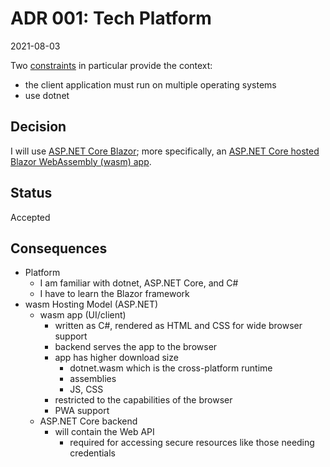 # ADR 001: Tech Platform

2021-08-03

Two [constraints](../README.md#constraints) in particular provide the context:
- the client application must run on multiple operating systems
- use dotnet

## Decision

I will use [ASP.NET Core Blazor](https://docs.microsoft.com/en-us/aspnet/core/blazor/?view=aspnetcore-5.0); more specifically, an [ASP.NET Core hosted Blazor WebAssembly (wasm) app](https://docs.microsoft.com/en-us/aspnet/core/blazor/hosting-models?view=aspnetcore-5.0#blazor-webassembly).

## Status

Accepted

## Consequences
- Platform
  - I am familiar with dotnet, ASP.NET Core, and C#
  - I have to learn the Blazor framework
- wasm Hosting Model (ASP.NET)
  - wasm app (UI/client)
    - written as C#, rendered as HTML and CSS for wide browser support
    - backend serves the app to the browser
    - app has higher download size
      - dotnet.wasm which is the cross-platform runtime
      - assemblies
      - JS, CSS
    - restricted to the capabilities of the browser
    - PWA support
  - ASP.NET Core backend
    - will contain the Web API
      - required for accessing secure resources like those needing credentials
